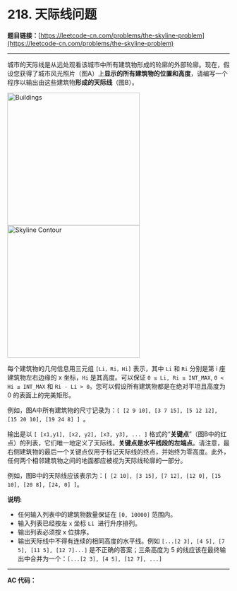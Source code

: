 # 218. 天际线问题

**题目链接：**[https://leetcode-cn.com/problems/the-skyline-problem](https://leetcode-cn.com/problems/the-skyline-problem)

---

<div class="content__1Y2H">
 <div class="notranslate">
  <p>城市的天际线是从远处观看该城市中所有建筑物形成的轮廓的外部轮廓。现在，假设您获得了城市风光照片（图A）上<strong>显示的所有建筑物的位置和高度</strong>，请编写一个程序以输出由这些建筑物<strong>形成的天际线</strong>（图B）。</p> 
  <p><a href="/static/images/problemset/skyline1.jpg"><img style="width: 300px;" src="../aliyun-lc-upload/uploads/2018/10/22/skyline1.png" alt="Buildings"> </a> <a href="/static/images/problemset/skyline2.jpg"> <img style="width: 300px;" src="../aliyun-lc-upload/uploads/2018/10/22/skyline2.png" alt="Skyline Contour"> </a></p> 
  <p>每个建筑物的几何信息用三元组&nbsp;<code>[Li，Ri，Hi]</code> 表示，其中 <code>Li</code> 和 <code>Ri</code> 分别是第 i 座建筑物左右边缘的 x 坐标，<code>Hi</code> 是其高度。可以保证&nbsp;<code>0 ≤ Li, Ri ≤ INT_MAX</code>,&nbsp;<code>0 &lt; Hi ≤ INT_MAX</code> 和 <code>Ri - Li &gt; 0</code>。您可以假设所有建筑物都是在绝对平坦且高度为 0 的表面上的完美矩形。</p> 
  <p>例如，图A中所有建筑物的尺寸记录为：<code>[ [2 9 10], [3 7 15], [5 12 12], [15 20 10], [19 24 8] ] </code>。</p> 
  <p>输出是以&nbsp;<code>[ [x1,y1], [x2, y2], [x3, y3], ... ]</code> 格式的“<strong>关键点</strong>”（图B中的红点）的列表，它们唯一地定义了天际线。<strong>关键点是水平线段的左端点</strong>。请注意，最右侧建筑物的最后一个关键点仅用于标记天际线的终点，并始终为零高度。此外，任何两个相邻建筑物之间的地面都应被视为天际线轮廓的一部分。</p> 
  <p>例如，图B中的天际线应该表示为：<code>[ [2 10], [3 15], [7 12], [12 0], [15 10], [20 8], [24, 0] ]</code>。</p> 
  <p><strong>说明:</strong></p> 
  <ul> 
   <li>任何输入列表中的建筑物数量保证在 <code>[0, 10000]</code>&nbsp;范围内。</li> 
   <li>输入列表已经按左&nbsp;<code>x</code> 坐标&nbsp;<code>Li</code>&nbsp; 进行升序排列。</li> 
   <li>输出列表必须按 x 位排序。</li> 
   <li>输出天际线中不得有连续的相同高度的水平线。例如 <code>[...[2 3], [4 5], [7 5], [11 5], [12 7]...]</code> 是不正确的答案；三条高度为 5 的线应该在最终输出中合并为一个：<code>[...[2 3], [4 5], [12 7], ...]</code></li> 
  </ul> 
 </div>
</div>

---

**AC 代码：**

```java

```